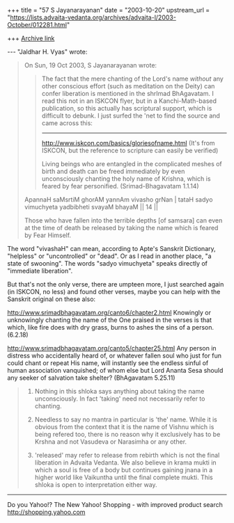 +++
title = "57 S Jayanarayanan"
date = "2003-10-20"
upstream_url = "https://lists.advaita-vedanta.org/archives/advaita-l/2003-October/012281.html"

+++
[Archive link](https://lists.advaita-vedanta.org/archives/advaita-l/2003-October/012281.html)

--- "Jaldhar H. Vyas" <jaldhar at braincells.com> wrote:
> On Sun, 19 Oct 2003, S Jayanarayanan wrote:
> 
> > The fact that the mere chanting of the Lord's name *without* any
> other
> > conscious effort (such as meditation on the Deity) can confer
> > liberation is mentioned in the shrImad BhAgavatam. I read this not
> in
> > an ISKCON flyer, but in a Kanchi-Math-based publication, so this
> > actually has scriptural support, which is difficult to debunk. I
> just
> > surfed the 'net to find the source and came across this:
> >
> > ----------
> > http://www.iskcon.com/basics/gloriesofname.html
> > (It's from ISKCON, but the reference to scripture can easily be
> > verified)
> >
> > Living beings who are entangled in the complicated meshes of birth
> and
> > death can be freed immediately by even unconsciously chanting the
> holy
> > name of Krishna, which is feared by fear personified.
> > (Srimad-Bhagavatam 1.1.14)
> 
> ApannaH saMsrtiM  ghorAM yannAm vivasho grNan |
> tataH sadyo vimuchyeta yadbibheti svayaM bhayaM || 14 ||
> 
> Those who have fallen into the terrible depths [of samsara] can even
> at
> the time of death be released by taking the name which is feared by
> Fear
> Himself.
> 

The word "vivashaH" can mean, according to Apte's Sanskrit Dictionary,
"helpless" or "uncontrolled" or "dead". Or as I read in another place,
"a state of swooning". The words "sadyo vimuchyeta" speaks directly of
"immediate liberation". 

But that's not the only verse, there are umpteen more, I just searched
again (in ISKCON, no less) and found other verses, maybe you can help
with the Sanskrit original on these also:

http://www.srimadbhagavatam.org/canto6/chapter2.html
Knowingly or unknowingly chanting the name of the One praised in the
verses is that which, like fire does with dry grass, burns to ashes the
sins of a person. (6.2.18)

http://www.srimadbhagavatam.org/canto5/chapter25.html
Any person in distress who accidentally heard of, or whatever fallen
soul who just for fun could chant or repeat His name, will instantly
see the endless sinful of human association vanquished; of whom else
but Lord Ananta Sesa should any seeker of salvation take shelter?
(BhAgavatam 5.25.11)

> 1.  Nothing in this shloka says anything about taking the name
>    unconsciously. In fact 'taking' need not necessarily refer to
> chanting.
> 
> 2.  Needless to say no mantra in particular is 'the' name.  While it
> is
>    obvious from the context that it is the name of Vishnu which is
> being
>    refered too, there is no reason why it exclusively has to be
> Krshna and
>    not Vasudeva or Narasimha or any other.
> 
> 3. 'released' may refer to release from rebirth which is not the
> final
>    liberation in Advaita Vedanta.  We also believe in krama mukti in
> which
>    a soul is free of a body but continues gaining jnana in a higher
> world
>    like Vaikuntha until the final complete mukti.  This shloka is
> open
>    to interpretation either way.


__________________________________
Do you Yahoo!?
The New Yahoo! Shopping - with improved product search
http://shopping.yahoo.com

